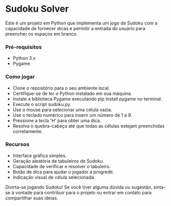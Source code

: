 # Sudoku Solver
Este é um projeto em Python que implementa um jogo de Sudoku com a capacidade de fornecer dicas e permitir a entrada do usuário para preencher os espaços em branco.

### Pré-requisitos
- Python 3.x
- Pygame

### Como jogar
- Clone o repositório para o seu ambiente local.
- Certifique-se de ter o Python instalado em sua máquina.
- Instale a biblioteca Pygame executando pip install pygame no terminal.
- Execute o script sudoku.py.
- Use o mouse para selecionar uma célula vazia.
- Use o teclado numérico para inserir um número de 1 a 9.
- Pressione a tecla 'H' para obter uma dica.
- Resolva o quebra-cabeça até que todas as células estejam preenchidas corretamente.

### Recursos
- Interface gráfica simples.
- Geração aleatória de tabuleiros de Sudoku.
- Capacidade de verificar e resolver o tabuleiro.
- Botão de dica para ajudar o jogador a progredir.
- Indicação visual de célula selecionada.

Divirta-se jogando Sudoku! Se você tiver alguma dúvida ou sugestão, sinta-se à vontade para contribuir para o projeto ou entrar em contato para compartilhar suas ideias.
